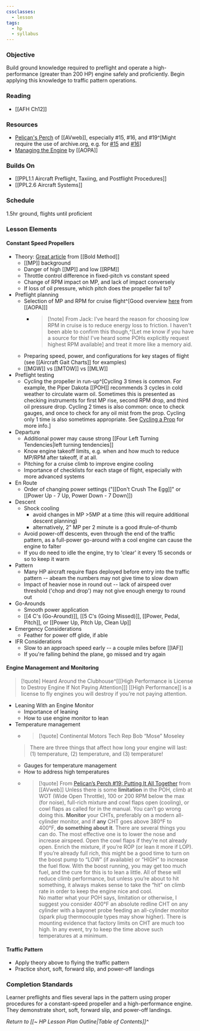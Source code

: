 ```yaml
---
cssclasses:
  - lesson
tags:
  - hp
  - syllabus
---
```


### Objective
Build ground knowledge required to preflight and operate a high-performance (greater than 200 HP) engine safely and proficiently. Begin applying this knowledge to traffic pattern operations.

### Reading
- [[AFH Ch12]]

### Resources
- [Pelican's Perch](https://www.avweb.com/topics/features/avweb-classics/pelicans-perch/) of [[AVweb]], especially #15, #16, and #19^[Might require the use of archive.org, e.g. for [#15](https://web.archive.org/web/20201112024522/https://www.avweb.com/features_old/pelicans-perch-15manifold-pressure-sucks/) and [#16](https://web.archive.org/web/20201112021057/www.avweb.com/features_old/pelicans-perch-16those-marvelous-props/)]
- [Managing the Engine](https://www.aopa.org/training-and-safety/students/solo/skills/managing-the-engine) by [[AOPA]]

### Builds On
- [[PPL1.1 Aircraft Preflight, Taxiing, and Postflight Procedures]]
- [[PPL2.6 Aircraft Systems]]

### Schedule
1.5hr ground, flights until proficient

### Lesson Elements
#### Constant Speed Propellers
- Theory: [Great article](https://www.boldmethod.com/learn-to-fly/aircraft-systems/how-a-constant-speed-prop-works/) from [[Bold Method]]
	- [[MP]] background
	- Danger of high [[MP]] and low [[RPM]]
	- Throttle control difference in fixed-pitch vs constant speed
	- Change of RPM impact on MP, and lack of impact conversely
	- If loss of oil pressure, which pitch does the propeller fail to?
- Preflight planning
	- Selection of MP and RPM for cruise flight^[Good overview [here](https://www.aopa.org/news-and-media/all-news/1998/november/flight-training-magazine/engine-power-settings) from [[AOPA]]]
		- > [!note] From Jack: 
		  I've heard the reason for choosing low RPM in cruise is to reduce energy loss to friction. I haven't been able to confirm this though,^[Let me know if you have a source for this! I've heard some POHs explicitly request highest RPM available] and treat it more like a memory aid.
	- Preparing speed, power, and configurations for key stages of flight (see [[Aircraft Gait Charts]] for examples)
	- [[MGW]] vs [[MTOW]] vs [[MLW]]
- Preflight testing
	- Cycling the propeller in run-up^[Cycling 3 times is common. For example, the Piper Dakota [[POH]] recommends 3 cycles in cold weather to circulate warm oil. Sometimes this is presented as checking instruments for first MP rise, second RPM drop, and third oil pressure drop. Cycling 2 times is also common: once to check gauges, and once to check for any oil mist from the prop. Cycling only 1 time is also sometimes appropriate. See [Cycling a Prop](https://pilotworkshop.com/tips/constant-speed-prop/) for more info.]
- Departure
	- Additional power may cause strong [[Four Left Turning Tendencies|left turning tendencies]]
	- Know engine takeoff limits, e.g. when and how much to reduce MP/RPM after takeoff, if at all.
	- Pitching for a cruise climb to improve engine cooling
	- Importance of checklists for each stage of flight, especially with more advanced systems
- En Route
	- Order of changing power settings ("[[Don't Crush The Egg]]" or [[Power Up - 7 Up, Power Down - 7 Down]])
- Descent
	- Shock cooling
		- avoid changes in MP >5MP at a time (this will require additional descent planning)
		- alternatively, 2" MP per 2 minute is a good #rule-of-thumb 
	- Avoid power-off descents, even through the end of the traffic pattern, as a full-power go-around with a cool engine can cause the engine to falter
	- If you do need to idle the engine, try to 'clear' it every 15 seconds or so to keep it warm
- Pattern
	- Many HP aircraft require flaps deployed before entry into the traffic pattern -- abeam the numbers may not give time to slow down
	- Impact of heavier nose in round out -- lack of airspeed over threshold ('chop and drop') may not give enough energy to round out
- Go-Arounds
	- Smooth power application
	- [[4 C's (Go-Around)]], [[5 C's (Going Missed)]], [[Power, Pedal, Pitch]], or [[Power Up, Pitch Up, Clean Up]]
- Emergency Considerations
	- Feather for power off glide, if able
- IFR Considerations
	- Slow to an approach speed early -- a couple miles before [[IAF]]
	- If you're falling behind the plane, go missed and try again

#### Engine Management and Monitoring
> [!quote] Heard Around the Clubhouse^[[[High Performance is License to Destroy Engine If Not Paying Attention]]]
> [[High Performance]] is a license to fly engines you will destroy if you’re not paying attention.

- Leaning With an Engine Monitor
	- Importance of leaning
	- How to use engine monitor to lean
- Temperature management
	- > [!quote] Continental Motors Tech Rep Bob “Mose” Moseley
	> There are three things that affect how long your engine will last: (1) temperature, (2) temperature, and (3) temperature!
	- Gauges for temperature management
	- How to address high temperatures
	- > [!quote] From [Pelican’s Perch #19: Putting It All Together](https://www.avweb.com/flight-safety/pelicans-perch-19putting-it-all-together/) from [[AVweb]]
	  Unless there is some **limitation** in the POH, climb at WOT (Wide Open Throttle), 100 or 200 RPM below the max (for noise), full-rich mixture and cowl flaps open (cooling), or cowl flaps as called for in the manual. You can’t go wrong doing this. **Monitor** your CHTs, preferably on a modern all-cylinder monitor, and if **any** CHT goes above 380°F to 400°F, **do something about it**. There are several things you can do. The most effective one is to lower the nose and increase airspeed. Open the cowl flaps if they’re not already open. Enrich the mixture, if you’re ROP (or lean it more if LOP). If you’re already full rich, this might be a good time to turn on the boost pump to “LOW” (if available) or “HIGH” to increase the fuel flow. With the boost running, you may get too much fuel, and the cure for this is to lean a little. All of these will reduce climb performance, but unless you’re about to hit something, it always makes sense to take the “hit” on climb rate in order to keep the engine nice and cool.<br>
	  No matter what your POH says, limitation or otherwise, I suggest you consider 400°F an absolute redline CHT on any cylinder with a bayonet probe feeding an all-cylinder monitor (spark plug thermocouple types may show higher). There is mounting evidence that factory limits on CHT are much too high. In any event, try to keep the time above such temperatures at a minimum.

#### Traffic Pattern
- Apply theory above to flying the traffic pattern
- Practice short, soft, forward slip, and power-off landings

### Completion Standards
Learner preflights and flies several laps in the pattern using proper procedures for a constant-speed propeller and a high-performance engine. They demonstrate short, soft, forward slip, and power-off landings.

*Return to [[~ HP Lesson Plan Outline|Table of Contents]]^*